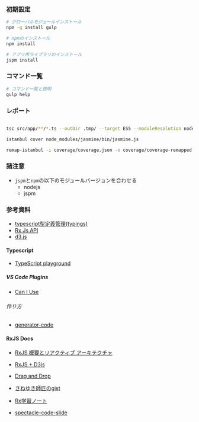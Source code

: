 



### 初期設定


```sh
# グローバルモジュールインストール
npm -g install gulp

# npmのインストール
npm install

# アプリ用ライブラリのインストール
jspm install

```

### コマンド一覧

```sh
# コマンド一覧と説明
gulp help

```

### レポート

```sh

tsc src/app/**/*.ts --outDir .tmp/ --target ES5 --moduleResolution node --sourceMap

istanbul cover node_modules/jasmine/bin/jasmine.js

remap-istanbul -i coverage/coverage.json -o coverage/coverage-remapped.json

```

### 諸注意

 + `jspm`と`npm`の以下のモジュールバージョンを合わせる
   + nodejs
   + jspm

### 参考資料

 + [typescript型定義管理(typings)](https://github.com/typings/typings)
 + [Rx Js API](http://rxmarbles.com/)
 + [d3.js](https://d3js.org/) 

#### Typescript

 + [TypeScript playground](http://www.typescriptlang.org/play/)

##### VS Code Plugins

 + [Can I Use](https://marketplace.visualstudio.com/items?itemName=akamud.vscode-caniuse)

###### 作り方

 + [generator-code](https://github.com/Microsoft/vscode-generator-code)

#### RxJS Docs

 + [RxJS 概要とリアクティブ アーキテクチャ](https://speakerdeck.com/dsuket/rxjsgai-yao-toriakuteihu-akitekutiya)
 + [RxJS + D3js](https://github.com/Reactive-Extensions/RxJS/tree/master/examples/d3)
 + [Drag and Drop](https://github.com/Reactive-Extensions/RxJS/blob/master/examples/dragndrop/dragndrop.js) 
 + [さねゆき師匠のgist](https://gist.github.com/saneyuki/be133d505b1eb91b4c72)
 + [Rx学習ノート](http://wilfrem.github.io/learn_rx/index.html)
 
 
 +  [spectacle-code-slide](https://github.com/thejameskyle/spectacle-code-slide)
